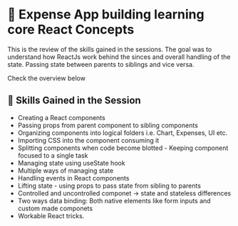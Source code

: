 # :rocket: Expense App building learning core React Concepts

This is the review of the skills gained in the sessions. The goal was to understand how ReactJs work behind the sinces and overall handling of the state. Passing state between parents to siblings and vice versa.

Check the overview below

## :balloon: Skills Gained in the Session

- Creating a React components
- Passing props from parent component to sibling components
- Organizing components into logical folders i.e. Chart, Expenses, UI etc.
- Importing CSS into the component consuming it
- Splitting components when code become blotted - Keeping component focused to a single task
- Managing state using useState hook
- Multiple ways of managing state
- Handling events in React components
- Lifting state - using props to pass state from sibling to parents
- Controlled and uncontrolled componet -> state and stateless differences
- Two ways data binding: Both native elements like form inputs and custom made componets
- Workable React tricks.
